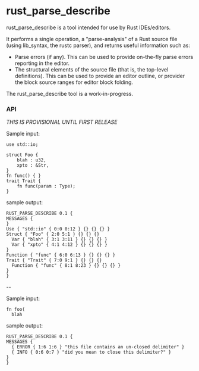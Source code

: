 # rust_parse_describe
rust_parse_describe is a tool intended for use by Rust IDEs/editors. 

It performs a single operation, a "parse-analysis" of a Rust source file (using lib_syntax, the rustc parser), and returns useful information such as:
 * Parse errors (if any). This can be used to provide on-the-fly parse errors reporting in the editor.
 * The structural elements of the source file (that is, the top-level definitions). This can be used to provide an editor outline, or provider the block source ranges for editor block folding.

The rust_parse_describe tool is a work-in-progress.

### API

*THIS IS PROVISIONAL UNTIL FIRST RELEASE*

Sample input:
```
use std::io; 

struct Foo {
	blah : u32, 
	xpto : &Str,
} 
fn func() { } 
trait Trait { 
	fn func(param : Type);
}
```
sample output:
```
RUST_PARSE_DESCRIBE 0.1 {
MESSAGES {
}
Use { "std::io" { 0:0 0:12 } {} {} {} }
Struct { "Foo" { 2:0 5:1 } {} {} {}
  Var { "blah" { 3:1 3:11 } {} {} {} }
  Var { "xpto" { 4:1 4:12 } {} {} {} }
}
Function { "func" { 6:0 6:13 } {} {} {} }
Trait { "Trait" { 7:0 9:1 } {} {} {}
  Function { "func" { 8:1 8:23 } {} {} {} }
}
}
```
--

Sample input:
```
fn foo(
  blah
```
sample output:
```
RUST_PARSE_DESCRIBE 0.1 {
MESSAGES { 
  { ERROR { 1:6 1:6 } "this file contains an un-closed delimiter" }
  { INFO { 0:6 0:7 } "did you mean to close this delimiter?" }
}
}
```

